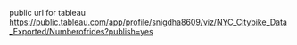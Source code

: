 

public url for tableau
https://public.tableau.com/app/profile/snigdha8609/viz/NYC_Citybike_Data_Exported/Numberofrides?publish=yes
